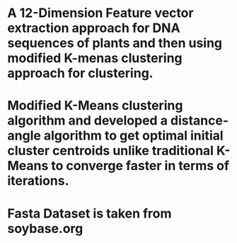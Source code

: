 # A 12-Dimension Feature vector extraction approach for DNA sequences of plants and then using modified K-menas clustering approach for clustering.
# Modified K-Means clustering algorithm and developed a distance-angle algorithm to get optimal initial cluster centroids unlike traditional K-Means to converge faster in terms of iterations.
# Fasta Dataset is taken from soybase.org
